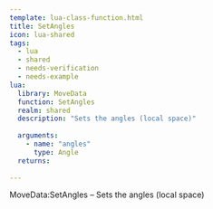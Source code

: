 ```yaml
---
template: lua-class-function.html
title: SetAngles
icon: lua-shared
tags:
  - lua
  - shared
  - needs-verification
  - needs-example
lua:
  library: MoveData
  function: SetAngles
  realm: shared
  description: "Sets the angles (local space)"
  
  arguments:
    - name: "angles"
      type: Angle
  returns:
    
---
```


<div class="lua__search__keywords">
MoveData:SetAngles &#x2013; Sets the angles (local space)
</div>
